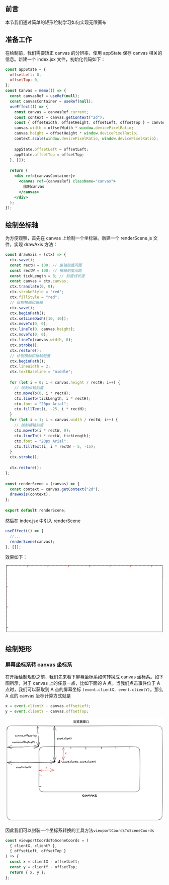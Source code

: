 ## 前言

本节我们通过简单的矩形绘制学习如何实现无限画布

## 准备工作

在绘制前，我们需要矫正 canvas 的分辨率，使用 appState 保存 canvas 相关的信息。新建一个 index.jsx 文件，初始化代码如下：

```jsx
const appState = {
  offsetLeft: 0,
  offsetTop: 0,
};
const Canvas = memo(() => {
  const canvasRef = useRef(null);
  const canvasContainer = useRef(null);
  useEffect(() => {
    const canvas = canvasRef.current;
    const context = canvas.getContext("2d");
    const { offsetWidth, offsetHeight, offsetLeft, offsetTop } = canvas;
    canvas.width = offsetWidth * window.devicePixelRatio;
    canvas.height = offsetHeight * window.devicePixelRatio;
    context.scale(window.devicePixelRatio, window.devicePixelRatio);

    appState.offsetLeft = offsetLeft;
    appState.offsetTop = offsetTop;
  }, []);

  return (
    <div ref={canvasContainer}>
      <canvas ref={canvasRef} className="canvas">
        绘制canvas
      </canvas>
    </div>
  );
});
```

## 绘制坐标轴

为方便观察，首先在 canvas 上绘制一个坐标轴。新建一个 renderScene.js 文件，实现 drawAxis 方法：

```js
const drawAxis = (ctx) => {
  ctx.save();
  const rectH = 100; // 纵轴刻度间距
  const rectW = 100; // 横轴刻度间距
  const tickLength = 8; // 刻度线长度
  const canvas = ctx.canvas;
  ctx.translate(0, 0);
  ctx.strokeStyle = "red";
  ctx.fillStyle = "red";
  // 绘制横轴和纵轴
  ctx.save();
  ctx.beginPath();
  ctx.setLineDash([10, 10]);
  ctx.moveTo(0, 0);
  ctx.lineTo(0, canvas.height);
  ctx.moveTo(0, 0);
  ctx.lineTo(canvas.width, 0);
  ctx.stroke();
  ctx.restore();
  // 绘制横轴和纵轴刻度
  ctx.beginPath();
  ctx.lineWidth = 2;
  ctx.textBaseline = "middle";

  for (let i = 0; i < canvas.height / rectH; i++) {
    // 绘制纵轴刻度
    ctx.moveTo(0, i * rectH);
    ctx.lineTo(tickLength, i * rectH);
    ctx.font = "20px Arial";
    ctx.fillText(i, -25, i * rectH);
  }
  for (let i = 1; i < canvas.width / rectW; i++) {
    // 绘制横轴刻度
    ctx.moveTo(i * rectW, 0);
    ctx.lineTo(i * rectW, tickLength);
    ctx.font = "20px Arial";
    ctx.fillText(i, i * rectW - 5, -15);
  }
  ctx.stroke();

  ctx.restore();
};

const renderScene = (canvas) => {
  const context = canvas.getContext("2d");
  drawAxis(context);
};

export default renderScene;
```

然后在 index.jsx 中引入 renderScene

```jsx
useEffect(() => {
  //...
  renderScene(canvas);
}, []);
```

效果如下：

![image](../../excalidraw-app/infinite-01.jpg)

## 绘制矩形

### 屏幕坐标系转 canvas 坐标系

在开始绘制矩形之前，我们先来看下屏幕坐标系如何转换成 canvas 坐标系。如下图所示，对于 canvas 上的任意一点，比如下面的 A 点。当我们点击事件位于 A 点时，我们可以获取到 A 点的屏幕坐标 `(event.clientX, event.clientY)`。那么 A 点的 canvas 坐标计算方式就是

```js
x = event.clientX - canvas.offsetLeft;
y = event.clientY - canvas.offsetTop;
```

![image](../../excalidraw-app/infinite-02.png)

因此我们可以封装一个坐标系转换的工具方法`viewportCoordsToSceneCoords`

```js
const viewportCoordsToSceneCoords = (
  { clientX, clientY },
  { offsetLeft, offsetTop }
) => {
  const x = clientX - offsetLeft;
  const y = clientY - offsetTop;
  return { x, y };
};
```
